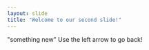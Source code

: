 ```yaml
---
layout: slide
title: "Welcome to our second slide!"
---
```

"something new"
Use the left arrow to go back!

